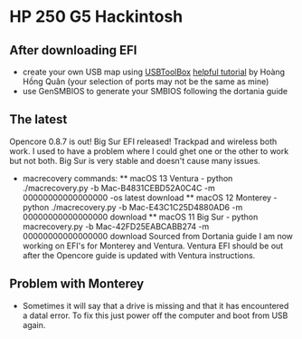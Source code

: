 # HP 250 G5 Hackintosh


## After downloading EFI
* create your own USB map using [USBToolBox](https://github.com/USBToolBox/tool) [helpful tutorial](https://lzhoang2601.github.io/) by Hoàng Hồng Quân (your selection of ports may not be the same as mine)
* use GenSMBIOS to generate your SMBIOS following the dortania guide 

## The latest
Opencore 0.8.7 is out! 
Big Sur EFI released!
Trackpad and wireless both work. I used to have a problem where I could ghet one or the other to work but not both. Big Sur is very stable and doesn't cause many issues. 
* macrecovery commands: 
** macOS 13 Ventura - python ./macrecovery.py -b Mac-B4831CEBD52A0C4C -m 00000000000000000 -os latest download
** macOS 12 Monterey - python ./macrecovery.py -b Mac-E43C1C25D4880AD6 -m 00000000000000000 download
** macOS 11 Big Sur -  python macrecovery.py -b Mac-42FD25EABCABB274 -m 00000000000000000 download
 Sourced from Dortania guide 
I am now working on EFI's for Monterey and Ventura. Ventura EFI should be out after the Opencore guide is updated with Ventura instructions.

## Problem with Monterey
* Sometimes it will say that a drive is missing and that it has encountered a datal error. To fix this just power off the computer and boot from USB again. 
